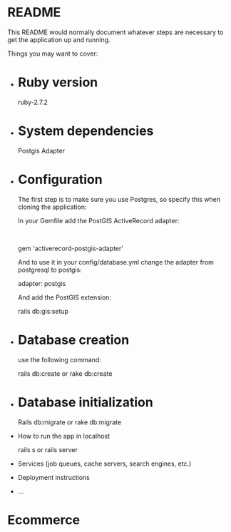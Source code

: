 # README

This README would normally document whatever steps are necessary to get the
application up and running.

Things you may want to cover:

* <h1>Ruby version</h1>
  <p>ruby-2.7.2</p>

* <h1>System dependencies</h1>
  <p>Postgis Adapter</p>
  
* <h1>Configuration</h1>

  <p>The first step is to make sure you use Postgres, so specify this when cloning the application:
  
  In your Gemfile add the PostGIS ActiveRecord adapter:</p><br/>
    <p>gem 'activerecord-postgis-adapter'</p>
    
  And to use it in your config/database.yml change the adapter from postgresql to postgis: <br/>
    <p>adapter: postgis</p>
    
  And add the PostGIS extension:
    <p>rails db:gis:setup</p>
    
* <h1>Database creation</h1>

  <p>use the following command:</p>
   <p>rails db:create or rake db:create</p>

* <h1>Database initialization</h1>
  <p>Rails db:migrate or rake db:migrate</p>

* How to run the app in localhost
  <p>rails s or rails server</p>
  
* Services (job queues, cache servers, search engines, etc.)

* Deployment instructions

* ...
# Ecommerce
